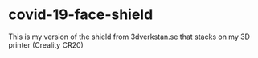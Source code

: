 # covid-19-face-shield
This is my version of the shield from 3dverkstan.se that stacks on my 3D printer (Creality CR20)
